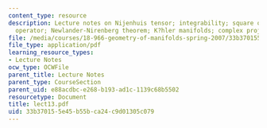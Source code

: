 ```yaml
---
content_type: resource
description: Lecture notes on Nijenhuis tensor; integrability; square of the dbar
  operator; Newlander-Nirenberg theorem; K?hler manifolds; complex projective space.
file: /media/courses/18-966-geometry-of-manifolds-spring-2007/33b370155e45b55bca24c9d01305c079_lect13.pdf
file_type: application/pdf
learning_resource_types:
- Lecture Notes
ocw_type: OCWFile
parent_title: Lecture Notes
parent_type: CourseSection
parent_uid: e88acdbc-e268-b193-ad1c-1139c68b5502
resourcetype: Document
title: lect13.pdf
uid: 33b37015-5e45-b55b-ca24-c9d01305c079
---
```

